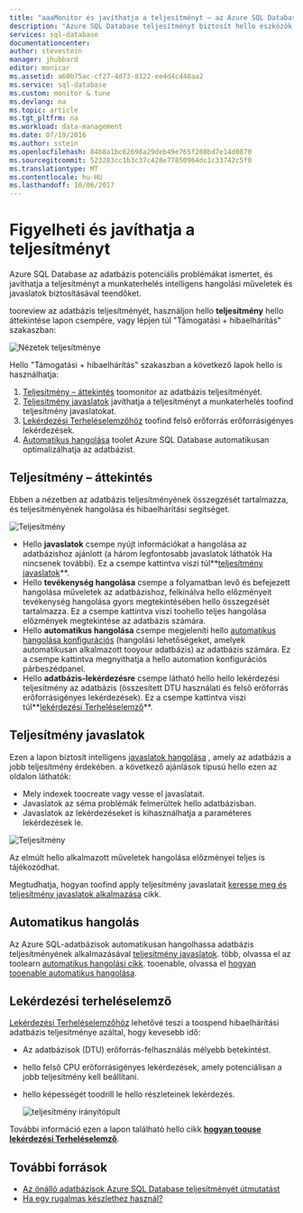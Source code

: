 ```yaml
---
title: "aaaMonitor és javíthatja a teljesítményt – az Azure SQL Database |} Microsoft Docs"
description: "Azure SQL Database teljesítményt biztosít hello eszközök toohelp aktuális lekérdezés teljesítményének területeit azonosították."
services: sql-database
documentationcenter: 
author: stevestein
manager: jhubbard
editor: monicar
ms.assetid: a60b75ac-cf27-4d73-8322-ee4d4c448aa2
ms.service: sql-database
ms.custom: monitor & tune
ms.devlang: na
ms.topic: article
ms.tgt_pltfrm: na
ms.workload: data-management
ms.date: 07/19/2016
ms.author: sstein
ms.openlocfilehash: 84b8a1bc62698a29deb49e765f208bd7e14d0870
ms.sourcegitcommit: 523283cc1b3c37c428e77850964dc1c33742c5f0
ms.translationtype: MT
ms.contentlocale: hu-HU
ms.lasthandoff: 10/06/2017
---
```

# <a name="monitor-and-improve-performance"></a>Figyelheti és javíthatja a teljesítményt
Azure SQL Database az adatbázis potenciális problémákat ismertet, és javíthatja a teljesítményt a munkaterhelés intelligens hangolási műveletek és javaslatok biztosításával teendőket.

tooreview az adatbázis teljesítményét, használjon hello **teljesítmény** hello áttekintése lapon csempére, vagy lépjen túl "Támogatási + hibaelhárítás" szakaszban:

   ![Nézetek teljesítménye](./media/sql-database-performance/entries.png)

Hello "Támogatási + hibaelhárítás" szakaszban a következő lapok hello is használhatja:


1. [Teljesítmény – áttekintés](#performance-overview) toomonitor az adatbázis teljesítményét. 
2. [Teljesítmény javaslatok](#performance-recommendations) javíthatja a teljesítményt a munkaterhelés toofind teljesítmény javaslatokat.
3. [Lekérdezési Terheléselemzőhöz](#query-performance-insight) toofind felső erőforrás erőforrásigényes lekérdezések.
4. [Automatikus hangolása](#automatic-tuning) toolet Azure SQL Database automatikusan optimalizálhatja az adatbázist.

## <a name="performance-overview"></a>Teljesítmény – áttekintés
Ebben a nézetben az adatbázis teljesítményének összegzését tartalmazza, és teljesítményének hangolása és hibaelhárítási segítséget. 

![Teljesítmény](./media/sql-database-performance/performance.png)

* Hello **javaslatok** csempe nyújt információkat a hangolása az adatbázishoz ajánlott (a három legfontosabb javaslatok láthatók Ha nincsenek további). Ez a csempe kattintva viszi túl**[teljesítmény javaslatok](#performance-recommendations)**. 
* Hello **tevékenység hangolása** csempe a folyamatban levő és befejezett hangolása műveletek az adatbázishoz, felkínálva hello előzményeit tevékenység hangolása gyors megtekintésében hello összegzését tartalmazza. Ez a csempe kattintva viszi toohello teljes hangolása előzmények megtekintése az adatbázis számára.
* Hello **automatikus hangolása** csempe megjeleníti hello [automatikus hangolása konfigurációs](sql-database-automatic-tuning-enable.md) (hangolási lehetőségeket, amelyek automatikusan alkalmazott tooyour adatbázis) az adatbázis számára. Ez a csempe kattintva megnyithatja a hello automation konfigurációs párbeszédpanel.
* Hello **adatbázis-lekérdezésre** csempe látható hello hello lekérdezési teljesítmény az adatbázis (összesített DTU használati és felső erőforrás erőforrásigényes lekérdezések). Ez a csempe kattintva viszi túl**[lekérdezési Terheléselemző](#query-performance-insight)**.

## <a name="performance-recommendations"></a>Teljesítmény javaslatok
Ezen a lapon biztosít intelligens [javaslatok hangolása](sql-database-advisor.md) , amely az adatbázis a jobb teljesítmény érdekében. a következő ajánlások típusú hello ezen az oldalon láthatók:

* Mely indexek toocreate vagy vesse el javaslatait.
* Javaslatok az séma problémák felmerültek hello adatbázisban.
* Javaslatok az lekérdezéseket is kihasználhatja a paraméteres lekérdezések le.

![Teljesítmény](./media/sql-database-performance/recommendations.png)

Az elmúlt hello alkalmazott műveletek hangolása előzményei teljes is tájékozódhat.

Megtudhatja, hogyan toofind apply teljesítmény javaslatait [keresse meg és teljesítmény javaslatok alkalmazása](sql-database-advisor-portal.md) cikk.

## <a name="automatic-tuning"></a>Automatikus hangolás
Az Azure SQL-adatbázisok automatikusan hangolhassa adatbázis teljesítményének alkalmazásával [teljesítmény javaslatok](sql-database-advisor.md). több, olvassa el az toolearn [automatikus hangolási cikk](sql-database-automatic-tuning.md). tooenable, olvassa el [hogyan tooenable automatikus hangolása](sql-database-automatic-tuning-enable.md).

## <a name="query-performance-insight"></a>Lekérdezési terheléselemző
[Lekérdezési Terheléselemzőhöz](sql-database-query-performance.md) lehetővé teszi a toospend hibaelhárítási adatbázis teljesítménye azáltal, hogy kevesebb idő:

* Az adatbázisok (DTU) erőforrás-felhasználás mélyebb betekintést. 
* hello felső CPU erőforrásigényes lekérdezések, amely potenciálisan a jobb teljesítmény kell beállítani. 
* hello képességét toodrill le hello részleteinek lekérdezés. 

  ![teljesítmény irányítópult](./media/sql-database-query-performance/performance.png)

További információ ezen a lapon található hello cikk  **[hogyan toouse lekérdezési Terheléselemző](sql-database-query-performance.md)**.

## <a name="additional-resources"></a>További források
* [Az önálló adatbázisok Azure SQL Database teljesítményét útmutatást](sql-database-performance-guidance.md)
* [Ha egy rugalmas készlethez használ?](sql-database-elastic-pool-guidance.md)


